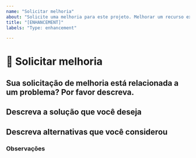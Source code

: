 ```yaml
---
name: "Solicitar melhoria"
about: "Solicite uma melhoria para este projeto. Melhorar um recurso existente"
title: "[ENHANCEMENT]"
labels: "Type: enhancement"

---
```


# **🚀 Solicitar melhoria**

## **Sua solicitação de melhoria está relacionada a um problema? Por favor descreva.**
<!-- Uma descrição clara e concisa de qual é o problema. Ex. Estou sempre frustrado quando [...] -->

## **Descreva a solução que você deseja**
<!-- Faça uma descrição clara e objetiva sobre a solução que você deseja -->

## **Descreva alternativas que você considerou**
<!-- Faça uma descrição clara e objetiva sobre qualquer alternativa de solução ou feature que você considerou -->

### **Observações**
<!-- Adicione qualquer observação sobre este problema aqui -->
